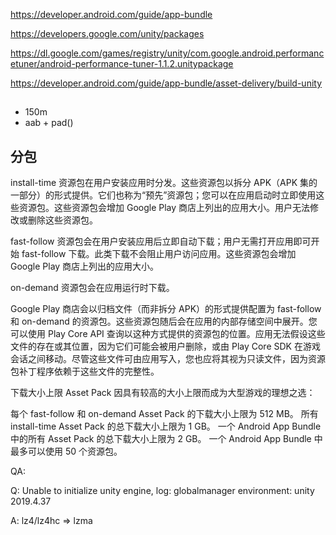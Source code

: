 https://developer.android.com/guide/app-bundle

https://developers.google.com/unity/packages

https://dl.google.com/games/registry/unity/com.google.android.performancetuner/android-performance-tuner-1.1.2.unitypackage

https://developer.android.com/guide/app-bundle/asset-delivery/build-unity

##
- 150m
- aab + pad()

## 分包
install-time 资源包在用户安装应用时分发。这些资源包以拆分 APK（APK 集的一部分）的形式提供。它们也称为“预先”资源包；您可以在应用启动时立即使用这些资源包。这些资源包会增加 Google Play 商店上列出的应用大小。用户无法修改或删除这些资源包。

fast-follow 资源包会在用户安装应用后立即自动下载；用户无需打开应用即可开始 fast-follow 下载。此类下载不会阻止用户访问应用。这些资源包会增加 Google Play 商店上列出的应用大小。

on-demand 资源包会在应用运行时下载。

Google Play 商店会以归档文件（而非拆分 APK）的形式提供配置为 fast-follow 和 on-demand 的资源包。这些资源包随后会在应用的内部存储空间中展开。您可以使用 Play Core API 查询以这种方式提供的资源包的位置。应用无法假设这些文件的存在或其位置，因为它们可能会被用户删除，或由 Play Core SDK 在游戏会话之间移动。尽管这些文件可由应用写入，您也应将其视为只读文件，因为资源包补丁程序依赖于这些文件的完整性。

下载大小上限
Asset Pack 因具有较高的大小上限而成为大型游戏的理想之选：

每个 fast-follow 和 on-demand Asset Pack 的下载大小上限为 512 MB。
所有 install-time Asset Pack 的总下载大小上限为 1 GB。
一个 Android App Bundle 中的所有 Asset Pack 的总下载大小上限为 2 GB。
一个 Android App Bundle 中最多可以使用 50 个资源包。

QA:
 
Q: Unable to initialize unity engine, log: globalmanager
environment: unity 2019.4.37

A: lz4/lz4hc => lzma




